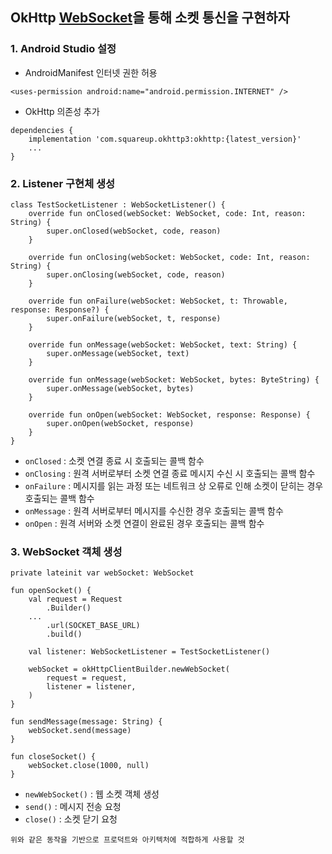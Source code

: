 ## OkHttp [WebSocket](https://square.github.io/okhttp/3.x/okhttp/okhttp3/WebSocket.html)을 통해 소켓 통신을 구현하자
### 1. Android Studio 설정
- AndroidManifest 인터넷 권한 허용
```
<uses-permission android:name="android.permission.INTERNET" />
```
- OkHttp 의존성 추가
```
dependencies {
    implementation 'com.squareup.okhttp3:okhttp:{latest_version}'
    ...
}
```
### 2. Listener 구현체 생성
```
class TestSocketListener : WebSocketListener() {
    override fun onClosed(webSocket: WebSocket, code: Int, reason: String) {
        super.onClosed(webSocket, code, reason)
    }

    override fun onClosing(webSocket: WebSocket, code: Int, reason: String) {
        super.onClosing(webSocket, code, reason)
    }

    override fun onFailure(webSocket: WebSocket, t: Throwable, response: Response?) {
        super.onFailure(webSocket, t, response)
    }

    override fun onMessage(webSocket: WebSocket, text: String) {
        super.onMessage(webSocket, text)
    }

    override fun onMessage(webSocket: WebSocket, bytes: ByteString) {
        super.onMessage(webSocket, bytes)
    }

    override fun onOpen(webSocket: WebSocket, response: Response) {
        super.onOpen(webSocket, response)
    }
}
```
- `onClosed` : 소켓 연결 종료 시 호출되는 콜백 함수
- `onClosing` : 원격 서버로부터 소켓 연결 종료 메시지 수신 시 호출되는 콜백 함수
- `onFailure` : 메시지를 읽는 과정 또는 네트워크 상 오류로 인해 소켓이 닫히는 경우 호출되는 콜백 함수
- `onMessage` : 원격 서버로부터 메시지를 수신한 경우 호출되는 콜백 함수
- `onOpen` : 원격 서버와 소켓 연결이 완료된 경우 호출되는 콜백 함수
### 3. WebSocket 객체 생성
```
private lateinit var webSocket: WebSocket

fun openSocket() {
    val request = Request
        .Builder()
	...
        .url(SOCKET_BASE_URL)
        .build()

    val listener: WebSocketListener = TestSocketListener()

    webSocket = okHttpClientBuilder.newWebSocket(
        request = request,
        listener = listener,
    )
}

fun sendMessage(message: String) {
    webSocket.send(message)
}

fun closeSocket() {
    webSocket.close(1000, null)
}
```
- `newWebSocket()` : 웹 소켓 객체 생성
- `send()` : 메시지 전송 요청
- `close()` : 소켓 닫기 요청

```
위와 같은 동작을 기반으로 프로덕트와 아키텍처에 적합하게 사용할 것
```
